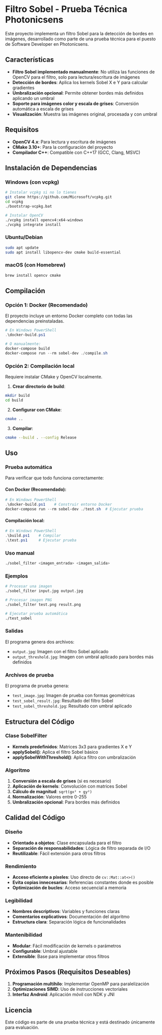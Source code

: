 # Filtro Sobel - Prueba Técnica Photonicsens

Este proyecto implementa un filtro Sobel para la detección de bordes en imágenes, desarrollado como parte de una prueba técnica para el puesto de Software Developer en Photonicsens.

## Características

- **Filtro Sobel implementado manualmente**: No utiliza las funciones de OpenCV para el filtro, solo para lectura/escritura de imágenes
- **Detección de bordes**: Aplica los kernels Sobel X e Y para calcular gradientes
- **Umbralización opcional**: Permite obtener bordes más definidos aplicando un umbral
- **Soporte para imágenes color y escala de grises**: Conversión automática a escala de grises
- **Visualización**: Muestra las imágenes original, procesada y con umbral

## Requisitos

- **OpenCV 4.x**: Para lectura y escritura de imágenes
- **CMake 3.10+**: Para la configuración del proyecto
- **Compilador C++**: Compatible con C++17 (GCC, Clang, MSVC)

## Instalación de Dependencias

### Windows (con vcpkg)
```bash
# Instalar vcpkg si no lo tienes
git clone https://github.com/Microsoft/vcpkg.git
cd vcpkg
./bootstrap-vcpkg.bat

# Instalar OpenCV
./vcpkg install opencv4:x64-windows
./vcpkg integrate install
```

### Ubuntu/Debian
```bash
sudo apt update
sudo apt install libopencv-dev cmake build-essential
```

### macOS (con Homebrew)
```bash
brew install opencv cmake
```

## Compilación

### Opción 1: Docker (Recomendado)
El proyecto incluye un entorno Docker completo con todas las dependencias preinstaladas.

```powershell
# En Windows PowerShell
.\docker-build.ps1

# O manualmente:
docker-compose build
docker-compose run --rm sobel-dev ./compile.sh
```

### Opción 2: Compilación local
Requiere instalar CMake y OpenCV localmente.

1. **Crear directorio de build**:
```bash
mkdir build
cd build
```

2. **Configurar con CMake**:
```bash
cmake ..
```

3. **Compilar**:
```bash
cmake --build . --config Release
```

## Uso

### Prueba automática
Para verificar que todo funciona correctamente:

#### Con Docker (Recomendado):
```powershell
# En Windows PowerShell
.\docker-build.ps1    # Construir entorno Docker
docker-compose run --rm sobel-dev ./test.sh  # Ejecutar prueba
```

#### Compilación local:
```powershell
# En Windows PowerShell
.\build.ps1    # Compilar
.\test.ps1     # Ejecutar prueba
```

### Uso manual
```bash
./sobel_filter <imagen_entrada> <imagen_salida>
```

### Ejemplos
```bash
# Procesar una imagen
./sobel_filter input.jpg output.jpg

# Procesar imagen PNG
./sobel_filter test.png result.png

# Ejecutar prueba automática
./test_sobel
```

### Salidas
El programa genera dos archivos:
- `output.jpg`: Imagen con el filtro Sobel aplicado
- `output_threshold.jpg`: Imagen con umbral aplicado para bordes más definidos

### Archivos de prueba
El programa de prueba genera:
- `test_image.jpg`: Imagen de prueba con formas geométricas
- `test_sobel_result.jpg`: Resultado del filtro Sobel
- `test_sobel_threshold.jpg`: Resultado con umbral aplicado

## Estructura del Código

### Clase SobelFilter
- **Kernels predefinidos**: Matrices 3x3 para gradientes X e Y
- **applySobel()**: Aplica el filtro Sobel básico
- **applySobelWithThreshold()**: Aplica filtro con umbralización

### Algoritmo
1. **Conversión a escala de grises** (si es necesario)
2. **Aplicación de kernels**: Convolución con matrices Sobel
3. **Cálculo de magnitud**: `sqrt(gx² + gy²)`
4. **Normalización**: Valores entre 0-255
5. **Umbralización opcional**: Para bordes más definidos

## Calidad del Código

### Diseño
- **Orientado a objetos**: Clase encapsulada para el filtro
- **Separación de responsabilidades**: Lógica de filtro separada de I/O
- **Reutilizable**: Fácil extensión para otros filtros

### Rendimiento
- **Acceso eficiente a píxeles**: Uso directo de `cv::Mat::at<>()`
- **Evita copias innecesarias**: Referencias constantes donde es posible
- **Optimización de bucles**: Acceso secuencial a memoria

### Legibilidad
- **Nombres descriptivos**: Variables y funciones claras
- **Comentarios explicativos**: Documentación del algoritmo
- **Estructura clara**: Separación lógica de funcionalidades

### Mantenibilidad
- **Modular**: Fácil modificación de kernels o parámetros
- **Configurable**: Umbral ajustable
- **Extensible**: Base para implementar otros filtros

## Próximos Pasos (Requisitos Deseables)

1. **Programación multihilo**: Implementar OpenMP para paralelización
2. **Optimizaciones SIMD**: Uso de instrucciones vectoriales
3. **Interfaz Android**: Aplicación móvil con NDK y JNI

## Licencia

Este código es parte de una prueba técnica y está destinado únicamente para evaluación. 